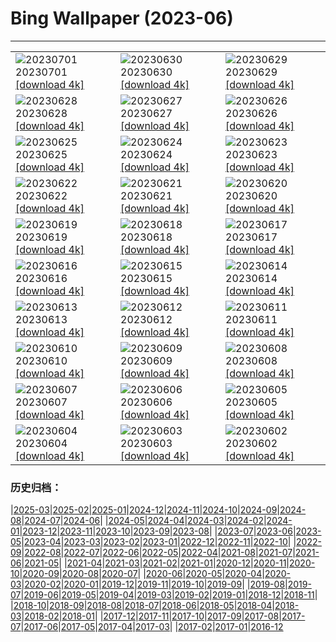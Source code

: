# Bing Wallpaper (2023-06)
**************

<table><tr><td><img class="wallpaper" src="https://www.bing.com/th?id=OHR.ClamBears_EN-CA1275958061_1920x1080.jpg" alt="20230701"> 20230701 <a class="wallpaper_link" href="https://www.bing.com/th?id=OHR.ClamBears_EN-CA1275958061_UHD.jpg">[download 4k]</a></td><td><img class="wallpaper" src="https://www.bing.com/th?id=OHR.BanyakIslands_EN-CA9071693780_1920x1080.jpg" alt="20230630"> 20230630 <a class="wallpaper_link" href="https://www.bing.com/th?id=OHR.BanyakIslands_EN-CA9071693780_UHD.jpg">[download 4k]</a></td><td><img class="wallpaper" src="https://www.bing.com/th?id=OHR.PrideIceland_EN-CA3805551224_1920x1080.jpg" alt="20230629"> 20230629 <a class="wallpaper_link" href="https://www.bing.com/th?id=OHR.PrideIceland_EN-CA3805551224_UHD.jpg">[download 4k]</a></td></tr><tr><td><img class="wallpaper" src="https://www.bing.com/th?id=OHR.SedonaSunset_EN-CA8514626005_1920x1080.jpg" alt="20230628"> 20230628 <a class="wallpaper_link" href="https://www.bing.com/th?id=OHR.SedonaSunset_EN-CA8514626005_UHD.jpg">[download 4k]</a></td><td><img class="wallpaper" src="https://www.bing.com/th?id=OHR.VillandryGarden_EN-CA8263802349_1920x1080.jpg" alt="20230627"> 20230627 <a class="wallpaper_link" href="https://www.bing.com/th?id=OHR.VillandryGarden_EN-CA8263802349_UHD.jpg">[download 4k]</a></td><td><img class="wallpaper" src="https://www.bing.com/th?id=OHR.PetraTreasury_EN-CA7803923526_1920x1080.jpg" alt="20230626"> 20230626 <a class="wallpaper_link" href="https://www.bing.com/th?id=OHR.PetraTreasury_EN-CA7803923526_UHD.jpg">[download 4k]</a></td></tr><tr><td><img class="wallpaper" src="https://www.bing.com/th?id=OHR.NhaTrang_EN-CA7533829372_1920x1080.jpg" alt="20230625"> 20230625 <a class="wallpaper_link" href="https://www.bing.com/th?id=OHR.NhaTrang_EN-CA7533829372_UHD.jpg">[download 4k]</a></td><td><img class="wallpaper" src="https://www.bing.com/th?id=OHR.PollinatorMonarch_EN-CA7193527591_1920x1080.jpg" alt="20230624"> 20230624 <a class="wallpaper_link" href="https://www.bing.com/th?id=OHR.PollinatorMonarch_EN-CA7193527591_UHD.jpg">[download 4k]</a></td><td><img class="wallpaper" src="https://www.bing.com/th?id=OHR.PeruAmazon_EN-CA6924554340_1920x1080.jpg" alt="20230623"> 20230623 <a class="wallpaper_link" href="https://www.bing.com/th?id=OHR.PeruAmazon_EN-CA6924554340_UHD.jpg">[download 4k]</a></td></tr><tr><td><img class="wallpaper" src="https://www.bing.com/th?id=OHR.NationalIndigenousPeoplesDay_EN-CA7883814929_1920x1080.jpg" alt="20230622"> 20230622 <a class="wallpaper_link" href="https://www.bing.com/th?id=OHR.NationalIndigenousPeoplesDay_EN-CA7883814929_UHD.jpg">[download 4k]</a></td><td><img class="wallpaper" src="https://www.bing.com/th?id=OHR.EagleTree_EN-CA0054337816_1920x1080.jpg" alt="20230621"> 20230621 <a class="wallpaper_link" href="https://www.bing.com/th?id=OHR.EagleTree_EN-CA0054337816_UHD.jpg">[download 4k]</a></td><td><img class="wallpaper" src="https://www.bing.com/th?id=OHR.StonehengeSalisbury_EN-CA5914565935_1920x1080.jpg" alt="20230620"> 20230620 <a class="wallpaper_link" href="https://www.bing.com/th?id=OHR.StonehengeSalisbury_EN-CA5914565935_UHD.jpg">[download 4k]</a></td></tr><tr><td><img class="wallpaper" src="https://www.bing.com/th?id=OHR.TernFather_EN-CA5311897317_1920x1080.jpg" alt="20230619"> 20230619 <a class="wallpaper_link" href="https://www.bing.com/th?id=OHR.TernFather_EN-CA5311897317_UHD.jpg">[download 4k]</a></td><td><img class="wallpaper" src="https://www.bing.com/th?id=OHR.SurfSanDiego_EN-CA4997831640_1920x1080.jpg" alt="20230618"> 20230618 <a class="wallpaper_link" href="https://www.bing.com/th?id=OHR.SurfSanDiego_EN-CA4997831640_UHD.jpg">[download 4k]</a></td><td><img class="wallpaper" src="https://www.bing.com/th?id=OHR.HawksbillTurtle_EN-CA4618217864_1920x1080.jpg" alt="20230617"> 20230617 <a class="wallpaper_link" href="https://www.bing.com/th?id=OHR.HawksbillTurtle_EN-CA4618217864_UHD.jpg">[download 4k]</a></td></tr><tr><td><img class="wallpaper" src="https://www.bing.com/th?id=OHR.SmokyFireflies_EN-CA2162258786_1920x1080.jpg" alt="20230616"> 20230616 <a class="wallpaper_link" href="https://www.bing.com/th?id=OHR.SmokyFireflies_EN-CA2162258786_UHD.jpg">[download 4k]</a></td><td><img class="wallpaper" src="https://www.bing.com/th?id=OHR.WaterfallsSunwaptaValley_EN-CA1919679113_1920x1080.jpg" alt="20230615"> 20230615 <a class="wallpaper_link" href="https://www.bing.com/th?id=OHR.WaterfallsSunwaptaValley_EN-CA1919679113_UHD.jpg">[download 4k]</a></td><td><img class="wallpaper" src="https://www.bing.com/th?id=OHR.OkefenokeeSwamp_EN-CA1632348115_1920x1080.jpg" alt="20230614"> 20230614 <a class="wallpaper_link" href="https://www.bing.com/th?id=OHR.OkefenokeeSwamp_EN-CA1632348115_UHD.jpg">[download 4k]</a></td></tr><tr><td><img class="wallpaper" src="https://www.bing.com/th?id=OHR.BigBendAnniv_EN-CA1399468054_1920x1080.jpg" alt="20230613"> 20230613 <a class="wallpaper_link" href="https://www.bing.com/th?id=OHR.BigBendAnniv_EN-CA1399468054_UHD.jpg">[download 4k]</a></td><td><img class="wallpaper" src="https://www.bing.com/th?id=OHR.GoliathHeron_EN-CA1899093038_1920x1080.jpg" alt="20230612"> 20230612 <a class="wallpaper_link" href="https://www.bing.com/th?id=OHR.GoliathHeron_EN-CA1899093038_UHD.jpg">[download 4k]</a></td><td><img class="wallpaper" src="https://www.bing.com/th?id=OHR.PortugalDay_EN-CA0752495208_1920x1080.jpg" alt="20230611"> 20230611 <a class="wallpaper_link" href="https://www.bing.com/th?id=OHR.PortugalDay_EN-CA0752495208_UHD.jpg">[download 4k]</a></td></tr><tr><td><img class="wallpaper" src="https://www.bing.com/th?id=OHR.BalloonsTurkey_EN-CA0417570545_1920x1080.jpg" alt="20230610"> 20230610 <a class="wallpaper_link" href="https://www.bing.com/th?id=OHR.BalloonsTurkey_EN-CA0417570545_UHD.jpg">[download 4k]</a></td><td><img class="wallpaper" src="https://www.bing.com/th?id=OHR.PlayfulHumpback_EN-CA0120206619_1920x1080.jpg" alt="20230609"> 20230609 <a class="wallpaper_link" href="https://www.bing.com/th?id=OHR.PlayfulHumpback_EN-CA0120206619_UHD.jpg">[download 4k]</a></td><td><img class="wallpaper" src="https://www.bing.com/th?id=OHR.ChacoCulture_EN-CA9483923696_1920x1080.jpg" alt="20230608"> 20230608 <a class="wallpaper_link" href="https://www.bing.com/th?id=OHR.ChacoCulture_EN-CA9483923696_UHD.jpg">[download 4k]</a></td></tr><tr><td><img class="wallpaper" src="https://www.bing.com/th?id=OHR.CliffsEtretat_EN-CA2782416067_1920x1080.jpg" alt="20230607"> 20230607 <a class="wallpaper_link" href="https://www.bing.com/th?id=OHR.CliffsEtretat_EN-CA2782416067_UHD.jpg">[download 4k]</a></td><td><img class="wallpaper" src="https://www.bing.com/th?id=OHR.PlasticParrotfish_EN-CA8618162812_1920x1080.jpg" alt="20230606"> 20230606 <a class="wallpaper_link" href="https://www.bing.com/th?id=OHR.PlasticParrotfish_EN-CA8618162812_UHD.jpg">[download 4k]</a></td><td><img class="wallpaper" src="https://www.bing.com/th?id=OHR.MauiBeach_EN-CA7509098189_1920x1080.jpg" alt="20230605"> 20230605 <a class="wallpaper_link" href="https://www.bing.com/th?id=OHR.MauiBeach_EN-CA7509098189_UHD.jpg">[download 4k]</a></td></tr><tr><td><img class="wallpaper" src="https://www.bing.com/th?id=OHR.SouthKaibabTrail_EN-CA7297511708_1920x1080.jpg" alt="20230604"> 20230604 <a class="wallpaper_link" href="https://www.bing.com/th?id=OHR.SouthKaibabTrail_EN-CA7297511708_UHD.jpg">[download 4k]</a></td><td><img class="wallpaper" src="https://www.bing.com/th?id=OHR.GemsbokNamibia_EN-CA6914215947_1920x1080.jpg" alt="20230603"> 20230603 <a class="wallpaper_link" href="https://www.bing.com/th?id=OHR.GemsbokNamibia_EN-CA6914215947_UHD.jpg">[download 4k]</a></td><td><img class="wallpaper" src="https://www.bing.com/th?id=OHR.ReefAwareness_EN-CA3331121742_1920x1080.jpg" alt="20230602"> 20230602 <a class="wallpaper_link" href="https://www.bing.com/th?id=OHR.ReefAwareness_EN-CA3331121742_UHD.jpg">[download 4k]</a></td></tr></table>

### 历史归档：

|[2025-03](/../2025-03/2025-03.md)|[2025-02](/../2025-02/2025-02.md)|[2025-01](/../2025-01/2025-01.md)|[2024-12](/../2024-12/2024-12.md)|[2024-11](/../2024-11/2024-11.md)|[2024-10](/../2024-10/2024-10.md)|[2024-09](/../2024-09/2024-09.md)|[2024-08](/../2024-08/2024-08.md)|[2024-07](/../2024-07/2024-07.md)|[2024-06](/../2024-06/2024-06.md)|
|[2024-05](/../2024-05/2024-05.md)|[2024-04](/../2024-04/2024-04.md)|[2024-03](/../2024-03/2024-03.md)|[2024-02](/../2024-02/2024-02.md)|[2024-01](/../2024-01/2024-01.md)|[2023-12](/../2023-12/2023-12.md)|[2023-11](/../2023-11/2023-11.md)|[2023-10](/../2023-10/2023-10.md)|[2023-09](/../2023-09/2023-09.md)|[2023-08](/../2023-08/2023-08.md)|
|[2023-07](/../2023-07/2023-07.md)|[2023-06](/2023-06.md)|[2023-05](/../2023-05/2023-05.md)|[2023-04](/../2023-04/2023-04.md)|[2023-03](/../2023-03/2023-03.md)|[2023-02](/../2023-02/2023-02.md)|[2023-01](/../2023-01/2023-01.md)|[2022-12](/../2022-12/2022-12.md)|[2022-11](/../2022-11/2022-11.md)|[2022-10](/../2022-10/2022-10.md)|
|[2022-09](/../2022-09/2022-09.md)|[2022-08](/../2022-08/2022-08.md)|[2022-07](/../2022-07/2022-07.md)|[2022-06](/../2022-06/2022-06.md)|[2022-05](/../2022-05/2022-05.md)|[2022-04](/../2022-04/2022-04.md)|[2021-08](/../2021-08/2021-08.md)|[2021-07](/../2021-07/2021-07.md)|[2021-06](/../2021-06/2021-06.md)|[2021-05](/../2021-05/2021-05.md)|
|[2021-04](/../2021-04/2021-04.md)|[2021-03](/../2021-03/2021-03.md)|[2021-02](/../2021-02/2021-02.md)|[2021-01](/../2021-01/2021-01.md)|[2020-12](/../2020-12/2020-12.md)|[2020-11](/../2020-11/2020-11.md)|[2020-10](/../2020-10/2020-10.md)|[2020-09](/../2020-09/2020-09.md)|[2020-08](/../2020-08/2020-08.md)|[2020-07](/../2020-07/2020-07.md)|
|[2020-06](/../2020-06/2020-06.md)|[2020-05](/../2020-05/2020-05.md)|[2020-04](/../2020-04/2020-04.md)|[2020-03](/../2020-03/2020-03.md)|[2020-02](/../2020-02/2020-02.md)|[2020-01](/../2020-01/2020-01.md)|[2019-12](/../2019-12/2019-12.md)|[2019-11](/../2019-11/2019-11.md)|[2019-10](/../2019-10/2019-10.md)|[2019-09](/../2019-09/2019-09.md)|
|[2019-08](/../2019-08/2019-08.md)|[2019-07](/../2019-07/2019-07.md)|[2019-06](/../2019-06/2019-06.md)|[2019-05](/../2019-05/2019-05.md)|[2019-04](/../2019-04/2019-04.md)|[2019-03](/../2019-03/2019-03.md)|[2019-02](/../2019-02/2019-02.md)|[2019-01](/../2019-01/2019-01.md)|[2018-12](/../2018-12/2018-12.md)|[2018-11](/../2018-11/2018-11.md)|
|[2018-10](/../2018-10/2018-10.md)|[2018-09](/../2018-09/2018-09.md)|[2018-08](/../2018-08/2018-08.md)|[2018-07](/../2018-07/2018-07.md)|[2018-06](/../2018-06/2018-06.md)|[2018-05](/../2018-05/2018-05.md)|[2018-04](/../2018-04/2018-04.md)|[2018-03](/../2018-03/2018-03.md)|[2018-02](/../2018-02/2018-02.md)|[2018-01](/../2018-01/2018-01.md)|
|[2017-12](/../2017-12/2017-12.md)|[2017-11](/../2017-11/2017-11.md)|[2017-10](/../2017-10/2017-10.md)|[2017-09](/../2017-09/2017-09.md)|[2017-08](/../2017-08/2017-08.md)|[2017-07](/../2017-07/2017-07.md)|[2017-06](/../2017-06/2017-06.md)|[2017-05](/../2017-05/2017-05.md)|[2017-04](/../2017-04/2017-04.md)|[2017-03](/../2017-03/2017-03.md)|
|[2017-02](/../2017-02/2017-02.md)|[2017-01](/../2017-01/2017-01.md)|[2016-12](/../2016-12/2016-12.md)